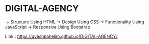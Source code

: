 # DIGITAL-AGENCY

-> Structure Using HTML 
-> Design Using CSS 
-> Functionality Using JavaScript
-> Responsive Using Bootstrap

Link : https://uveshbahelim.github.io/DIGITAL-AGENCY/
